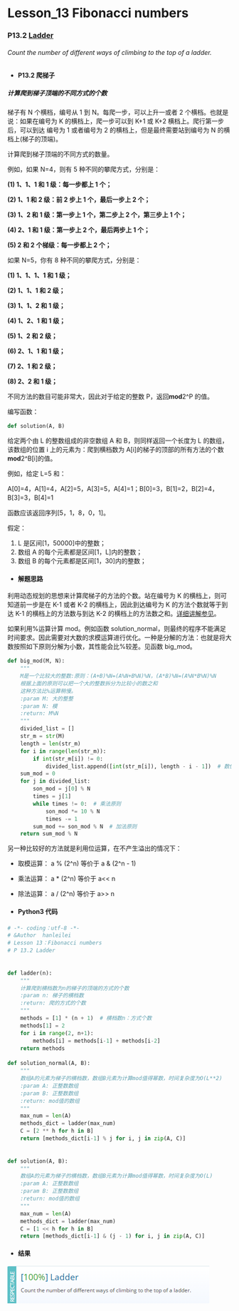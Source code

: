 # Lesson_13 Fibonacci numbers

### P13.2 [Ladder](https://app.codility.com/programmers/lessons/13-fibonacci_numbers/ladder/)

###### Count the number of different ways of climbing to the top of a ladder.

- #### P13.2 爬梯子

##### 计算爬到梯子顶端的不同方式的个数

梯子有 N 个横档，编号从 1 到 N。每爬一步，可以上升一或者 2 个横档。也就是说：如果在编号为 K 的横档上，爬一步可以到 K+1 或 K+2 横档上。爬行第一步后，可以到达
编号为 1 或者编号为 2 的横档上，但是最终需要站到编号为 N 的横档上(梯子的顶端)。

计算爬到梯子顶端的不同方式的数量。

例如，如果 N=4，则有 5 种不同的攀爬方式，分别是：

**(1) 1、1、1 和 1 级：每一步都上 1 个；**

**(2) 1、1 和 2 级：前 2 步上 1 个，最后一步上 2 个；**

**(3) 1、2 和 1 级：第一步上 1 个，第二步上 2 个，第三步上 1 个；**

**(4) 2、1 和 1 级：第一步上 2 个，最后两步上 1 个；**

**(5) 2 和 2 个梯级：每一步都上 2 个；**

如果 N=5，你有 8 种不同的攀爬方式，分别是：

**(1) 1、1、1、1 和 1 级；**

**(2) 1、1、1 和 2 级；**

**(3) 1、1、2 和 1 级；**

**(4) 1、2、1 和 1 级；**

**(5) 1、2 和 2 级；**

**(6) 2、1、1 和 1 级；**

**(7) 2、1 和 2 级；**

**(8) 2、2 和 1 级；**

不同方法的数目可能非常大，因此对于给定的整数 P，返回**mod**2^P 的值。

编写函数：

```python
def solution(A, B)
```

给定两个由 L 的整数组成的非空数组 A 和 B，则同样返回一个长度为 L 的数组，该数组的位置 i 上的元素为：爬到横档数为 A[i]的梯子的顶部的所有方法的个数**mod**2^B[i]的值。

例如，给定 L=5 和：

A[0]=4，A[1]=4，A[2]=5，A[3]=5，A[4]=1；B[0]=3，B[1]=2，B[2]=4，B[3]=3，B[4]=1

函数应该返回序列[5，1，8，0，1]。

假定：

1. L 是区间[1，50000]中的整数；
2. 数组 A 的每个元素都是区间[1，L]内的整数；
3. 数组 B 的每个元素都是区间[1，30]内的整数；

- #### 解题思路

利用动态规划的思想来计算爬梯子的方法的个数。站在编号为 K 的横档上，则可知道前一步是在 K-1 或者 K-2 的横档上，因此到达编号为 K 的方法个数就等于到达 K-1 的横档上的方法数与到达 K-2 的横档上的方法数之和。[详细讲解参见](https://github.com/Anfany/Algorithm-Example-by-Python3/blob/master/1.1%E4%B8%8A%E5%8F%B0%E9%98%B6.md)。

如果利用%运算计算 mod。例如函数 solution_normal，则最终的程序不能满足时间要求。因此需要对大数的求模运算进行优化。一种是分解的方法：也就是将大数按照如下原则分解为小数，其性能会比%较差。见函数 big_mod。

```python
def big_mod(M, N):
    """
    M是一个比较大的整数:原则：(A+B)%N=(A%N+B%N)%N，(A*B)%N=(A%N*B%N)%N
    根据上面的原则可以把一个大的整数拆分为比较小的数之和
    这种方法比%运算稍慢。
    :param M: 大的整整
    :param N: 模
    :return: M%N
    """
    divided_list = []
    str_m = str(M)
    length = len(str_m)
    for i in range(len(str_m)):
        if int(str_m[i]) != 0:
            divided_list.append([int(str_m[i]), length - i - 1])  # 数位上的数字，数位
    sum_mod = 0
    for j in divided_list:
        son_mod = j[0] % N
        times = j[1]
        while times != 0:  # 乘法原则
            son_mod *= 10 % N
            times -= 1
        sum_mod += son_mod % N  # 加法原则
    return sum_mod % N
```

另一种比较好的方法就是利用位运算，在不产生溢出的情况下：

- 取模运算：
  a % (2^n) 等价于 a & (2^n - 1)
- 乘法运算：
  a \* (2^n) 等价于 a<< n
- 除法运算：
  a / (2^n) 等价于 a>> n

- #### Python3 代码

```python
# -*- coding：utf-8 -*-
# &Author  hanleilei
# Lesson 13：Fibonacci numbers
# P 13.2 Ladder


def ladder(n):
    """
    计算爬到横档数为n的梯子的顶端的方式的个数
    :param n: 梯子的横档数
    :return: 爬的方式的个数
    """
    methods = [1] * (n + 1)  # 横档数n：方式个数
    methods[1] = 2
    for i in range(2, n+1):
        methods[i] = methods[i-1] + methods[i-2]
    return methods

def solution_normal(A, B):
    """
    数组A的元素为梯子的横档数，数组B元素为计算mod值得幂数，时间复杂度为O(L**2)
    :param A: 正整数数组
    :param B: 正整数数组
    :return: mod值的数组
    """
    max_num = len(A)
    methods_dict = ladder(max_num)
    C = [2 ** h for h in B]
    return [methods_dict[i-1] % j for i, j in zip(A, C)]


def solution(A, B):
    """
    数组A的元素为梯子的横档数，数组B元素为计算mod值得幂数，时间复杂度为O(L)
    :param A: 正整数数组
    :param B: 正整数数组
    :return: mod值的数组
    """
    max_num = len(A)
    methods_dict = ladder(max_num)
    C = [1 << h for h in B]
    return [methods_dict[i-1] & (j - 1) for i, j in zip(A, C)]
```

- #### 结果

![image](https://github.com/hanleilei/codility_lession/blob/master/L13_Fibonacci%20numbers/13.2.png)
